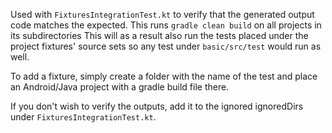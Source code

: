 Used with `FixturesIntegrationTest.kt` to verify that the generated output code matches the expected. This runs `gradle clean build` on all projects in its subdirectories
This will as a result also run the tests placed under the project fixtures' source sets so any test under `basic/src/test` would run as well.

To add a fixture, simply create a folder with the name of the test and place an Android/Java project with a gradle build file there.

If you don't wish to verify the outputs, add it to the ignored ignoredDirs under `FixturesIntegrationTest.kt`.

